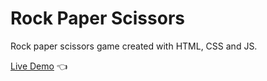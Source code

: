 # Rock Paper Scissors

Rock paper scissors game created with HTML, CSS and JS.

[Live Demo](https://mikiciro.github.io/rock-paper-scissors/) :point_left:
